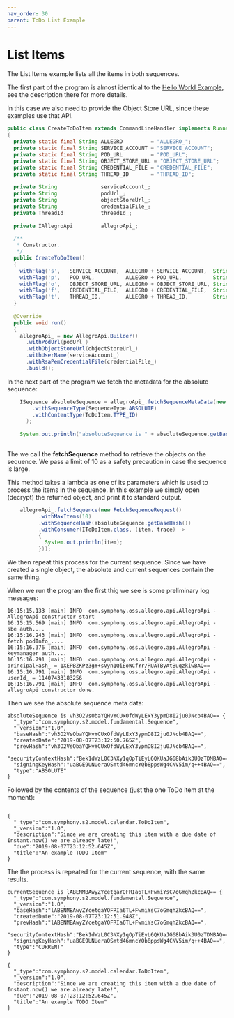 ```yaml
---
nav_order: 30
parent: ToDo List Example
---
```

# List Items

The List Items example lists all the items in both sequences.

The first part of the program is almost identical to the [Hello World Example](/HelloWorld.html), see the description
there for more details.

In this case we also need to provide the Object Store URL, since these examples use that API.

```java
public class CreateToDoItem extends CommandLineHandler implements Runnable
{
  private static final String ALLEGRO         = "ALLEGRO_";
  private static final String SERVICE_ACCOUNT = "SERVICE_ACCOUNT";
  private static final String POD_URL         = "POD_URL";
  private static final String OBJECT_STORE_URL = "OBJECT_STORE_URL";
  private static final String CREDENTIAL_FILE = "CREDENTIAL_FILE";
  private static final String THREAD_ID       = "THREAD_ID";
  
  private String              serviceAccount_;
  private String              podUrl_;
  private String              objectStoreUrl_;
  private String              credentialFile_;
  private ThreadId            threadId_;
  
  private IAllegroApi         allegroApi_;

  /**
   * Constructor.
   */
  public CreateToDoItem()
  {
    withFlag('s',   SERVICE_ACCOUNT,  ALLEGRO + SERVICE_ACCOUNT,  String.class,   false, true,   (v) -> serviceAccount_       = v);
    withFlag('p',   POD_URL,          ALLEGRO + POD_URL,          String.class,   false, true,   (v) -> podUrl_               = v);
    withFlag('o',   OBJECT_STORE_URL, ALLEGRO + OBJECT_STORE_URL, String.class,   false, true,   (v) -> objectStoreUrl_       = v);
    withFlag('f',   CREDENTIAL_FILE,  ALLEGRO + CREDENTIAL_FILE,  String.class,   false, false,  (v) -> credentialFile_       = v);
    withFlag('t',   THREAD_ID,        ALLEGRO + THREAD_ID,        String.class,   false, true,   (v) -> threadId_             = ThreadId.newBuilder().build(v));
  }
  
  @Override
  public void run()
  { 
    allegroApi_ = new AllegroApi.Builder()
      .withPodUrl(podUrl_)
      .withObjectStoreUrl(objectStoreUrl_)
      .withUserName(serviceAccount_)
      .withRsaPemCredentialFile(credentialFile_)
      .build();
```

In the next part of the program we fetch the metadata for the absolute sequence:

```java 
    ISequence absoluteSequence = allegroApi_.fetchSequenceMetaData(new FetchSequenceMetaDataRequest()
        .withSequenceType(SequenceType.ABSOLUTE)
        .withContentType(ToDoItem.TYPE_ID)
      );
  
    System.out.println("absoluteSequence is " + absoluteSequence.getBaseHash() + " " + absoluteSequence);
    
```

The we call the __fetchSequence__ method to retrieve the objects on the sequence. We pass a limit of
10 as a safety precaution in case the sequence is large.

This method takes a lambda as one of its parameters which is used to process the items in the sequence.
In this example we simply open (decrypt) the returned object, and print it to standard output.


```java   
    allegroApi_.fetchSequence(new FetchSequenceRequest()
          .withMaxItems(10)
          .withSequenceHash(absoluteSequence.getBaseHash())
          .withConsumer(IToDoItem.class, (item, trace) ->
          {
            System.out.println(item);
          }));
```

We then repeat this process for the current sequence. Since we have created a single object, the absolute and current sequences contain the same thing.

When we run the program the first thig we see is some preliminary log messages:


```
16:15:15.133 [main] INFO  com.symphony.oss.allegro.api.AllegroApi - AllegroApi constructor start
16:15:15.569 [main] INFO  com.symphony.oss.allegro.api.AllegroApi - sbe auth....
16:15:16.243 [main] INFO  com.symphony.oss.allegro.api.AllegroApi - fetch podInfo_....
16:15:16.376 [main] INFO  com.symphony.oss.allegro.api.AllegroApi - keymanager auth....
16:15:16.791 [main] INFO  com.symphony.oss.allegro.api.AllegroApi - principalHash_ = 1XEPBZKPz3gY+sVyn1QiEoWCfYr/RUATByAtBuqzkiwBAQ==
16:15:16.791 [main] INFO  com.symphony.oss.allegro.api.AllegroApi - userId_ = 11407433183256
16:15:16.791 [main] INFO  com.symphony.oss.allegro.api.AllegroApi - allegroApi constructor done.
```
Then we see the absolute sequence meta data:

```
absoluteSequence is vh3O2VsObaYQHvYCUxOfdWyLExY3ypmD8I2ju0JNcb4BAQ== {
  "_type":"com.symphony.s2.model.fundamental.Sequence",
  "_version":"1.0",
  "baseHash":"vh3O2VsObaYQHvYCUxOfdWyLExY3ypmD8I2ju0JNcb4BAQ==",
  "createdDate":"2019-08-07T23:12:50.765Z",
  "prevHash":"vh3O2VsObaYQHvYCUxOfdWyLExY3ypmD8I2ju0JNcb4BAQ==",
  "securityContextHash":"Bek1dWzL0C3NXy1qOpTiEyL6QKUaJG68bAik3U0zTDMBAQ==",
  "signingKeyHash":"uaBGE9UNUeraOSmtd46mncYQb8ppsWg4CNV5im/q++4BAQ==",
  "type":"ABSOLUTE"
}
```
Followed by the contents of the sequence (just the one ToDo item at the moment):

```

{
  "_type":"com.symphony.s2.model.calendar.ToDoItem",
  "_version":"1.0",
  "description":"Since we are creating this item with a due date of Instant.now() we are already late!",
  "due":"2019-08-07T23:12:52.645Z",
  "title":"An example TODO Item"
}

```

The the process is repeated for the current sequence, with the same results.

```
currentSequence is lABENMBAwyZYcetgaYOFRIa6TL+FwmiYsC7oGmqhZkcBAQ== {
  "_type":"com.symphony.s2.model.fundamental.Sequence",
  "_version":"1.0",
  "baseHash":"lABENMBAwyZYcetgaYOFRIa6TL+FwmiYsC7oGmqhZkcBAQ==",
  "createdDate":"2019-08-07T23:12:51.948Z",
  "prevHash":"lABENMBAwyZYcetgaYOFRIa6TL+FwmiYsC7oGmqhZkcBAQ==",
  "securityContextHash":"Bek1dWzL0C3NXy1qOpTiEyL6QKUaJG68bAik3U0zTDMBAQ==",
  "signingKeyHash":"uaBGE9UNUeraOSmtd46mncYQb8ppsWg4CNV5im/q++4BAQ==",
  "type":"CURRENT"
}

{
  "_type":"com.symphony.s2.model.calendar.ToDoItem",
  "_version":"1.0",
  "description":"Since we are creating this item with a due date of Instant.now() we are already late!",
  "due":"2019-08-07T23:12:52.645Z",
  "title":"An example TODO Item"
}


```


